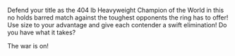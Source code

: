 Defend your title as the 404 lb Heavyweight Champion of the World in this no holds barred match against the toughest opponents the ring has to offer! Use size to your advantage and give each contender a swift elimination! Do you have what it takes?

The war is on!